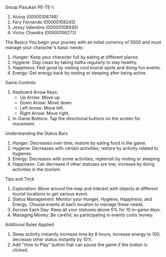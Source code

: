 Group Pasukan PE-TE-I:
1. Alvina (00000108748)
2. Fery Fernando (00000108245)
3. Jessy Valentine (00000108930)
4. Victor Chandra (00000108273)

The Basics
You begin your journey with an initial currency of 5000 and must manage your character's basic needs:
1. Hunger: Keep your character full by eating at different places.
2. Hygiene: Stay clean by taking baths regularly to stay healthy.
3. Happiness: Feel good by visiting cool tourist spots and doing fun events.
4. Energy: Get energy back by resting or sleeping after being active.

Game Controls
1. Keyboard Arrow Keys:
    -  Up Arrow: Move up.
    -  Down Arrow: Move down.
    -  Left Arrow: Move left.
    -  Right Arrow: Move right.
2. In-Game Buttons: Tap the directional buttons on the screen for movement.

Understanding the Status Bars
1. Hunger: Decreases over time; restore by eating food in the game.
2. Hygiene: Decreases with certain activities; restore by activity related to hygienes.
3. Energy: Decreases with some activities; replenish by resting or sleeping.
4. Happiness: Can decrease if other statuses are low; increase by doing activities in the tourism.

Tips and Trick
1. Exploration: Move around the map and interact with objects at different tourist locations to get various event.
2. Status Management: Monitor your Hunger, Hygiene, Happiness, and Energy. Choose events at each location to manage these needs.
3. Survive Each Day: Keep all your statuses above 0% for 10 in-game days.
4. Managing Money: Be careful, as participating in events costs money.

Addtional Rules Applied
1. Sleep activity instantly increase time by 8 hours, increase energy to 100, decrease other status instantly by 10%
2. Add "How to Play" button that can pause the game if the button is clicked.
